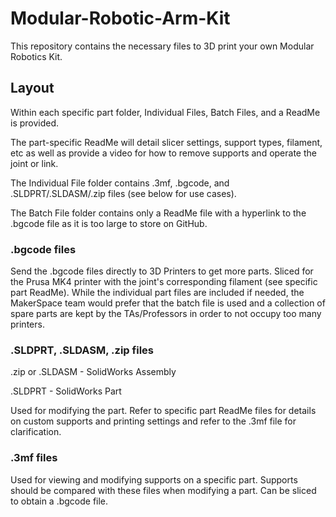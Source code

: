 # Modular-Robotic-Arm-Kit
This repository contains the necessary files to 3D print your own Modular Robotics Kit. 

## Layout
Within each specific part folder, Individual Files, Batch Files, and a ReadMe is provided. 

The part-specific ReadMe will detail slicer settings, support types, filament, etc as well as provide a video for how to remove supports and operate the joint or link. 

The Individual File folder contains .3mf, .bgcode, and .SLDPRT/.SLDASM/.zip files (see below for use cases). 

The Batch File folder contains only a ReadMe file with a hyperlink to the .bgcode file as it is too large to store on GitHub.

### .bgcode files
Send the .bgcode files directly to 3D Printers to get more parts. Sliced for the Prusa MK4 printer with the joint's corresponding filament (see specific part ReadMe). While the individual part files are included if needed, the MakerSpace team would prefer that the batch file is used and a collection of spare parts are kept by the TAs/Professors in order to not occupy too many printers.

### .SLDPRT, .SLDASM, .zip files
.zip or .SLDASM - SolidWorks Assembly

.SLDPRT - SolidWorks Part


Used for modifying the part. Refer to specific part ReadMe files for details on custom supports and printing settings and refer to the .3mf file for clarification.

### .3mf files
Used for viewing and modifying supports on a specific part. Supports should be compared with these files when modifying a part. Can be sliced to obtain a .bgcode file.
